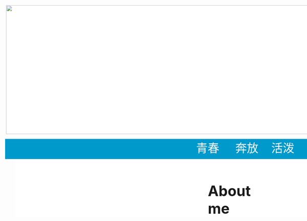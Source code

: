 <!DOCTYPE html PUBLIC "-//W3C//DTD XHTML 1.0 Transitional//EN" "http://www.w3.org/TR/xhtml1/DTD/xhtml1-transitional.dtd">
<html xmlns="http://www.w3.org/1999/xhtml">
<head>
<meta http-equiv="Content-Type" content="text/html; charset=utf-8" />
<title>无标题文档</title>
 
<style type="text/css">
body {
	margin-left: 0px;
	margin-top: 0px;
}
#aa {
	position: fixed;
	height: 662px;
	width: 1366px;
	background: #FFF;
}
#bb {
	background: #FFF;
	position: absolute;
	height: 401px;
	width: 1398px;
	left: -31px;
	top: 0px;
}
#cc {
	background: #09C;
	position: absolute;
	height: 63px;
	width: 1404px;
	left: -34px;
	top: 418px;
	font-size: 36px;
	color: #FFF;
}
#dd {
	position: absolute;
	height: 124px;
	width: 175px;
	left: 1142px;
	top: 136px;
}
#ee {
	position: absolute;
	height: 295px;
	width: 510px;
	left: 953px;
	top: 70px;
	line-height: 24px;
}
#ff {
	position: absolute;
	height: 66px;
	width: 214px;
	left: 600px;
	top: 553px;
	font-size: 45px;
	font-weight: bold;
}
.gg {
	font-size: 36px;
}
#aa #bb #ee table tr td {
	color: #000;
}
#aa #bb #ee table {
	color: #000;
}
#gg {
	position: absolute;
	height: 161px;
	width: 195px;
	left: 573px;
	top: -55px;
	font-size: 16px;
}
</style>
</head>
 
<body>
<div id="aa">
  <div id="cc">                                                            青春     奔放    活泼    热情&copy;</div>
  <div id="bb">
    <div id="ee">
      <table width="100%" border="0" align="center" cellpadding="0" cellspacing="0">
        <tr>
          <td><hr /></td>
        </tr>
        <tr>
          <td><p>姓名：%%%</p></td>
        </tr>
        <tr>
          <td>性别：男</td>
        </tr>
        <tr>
          <td>年龄：19</td>
        </tr>
        <tr>
          <td>家乡：<a href="http://baike.baidu.com/link?url=ZkJSggcN2Nl7Xe0HaB0hSRrMkIdo-VGCNJWpbPIWNt1-M7xPr4FkF2qdxHGCMz3lT0LdGTsXi5zMtwMWKZ5S3Pz8elmt9ATA1omMMMfTIBSdG430mMTTJk0MyAlQO88B">甘肃省镇原县</a></td>
        </tr>
        <tr>
          <td>就读院校：<a href="http://baike.baidu.com/item/%E5%9B%9B%E5%B7%9D%E5%A4%A7%%A6">**大学</a></td>
        </tr>
        <tr>
          <td>就读专业：<a href="http://baike.baidu.com/item/%E5%BE%AE%E7%94%E7%A7%91%E5%AD%A6%E4%B8%8E%E5%B7%A5%E7%A8%8B%E4%B8%93%E4%B8%9A">微电子科学与工程专业</a></td>
        </tr>
        <tr>
          <td>学生证号：201614#######</td>
        </tr>
        <tr>
          <td>兴趣爱好：听歌，打篮球</td>
        </tr>
        <tr>
          <td>政治面貌：团员</td>
        </tr>
        <tr>
          <td>联系电话：13245676543</td>
        </tr>
        <tr>
          <td>Email:179997256@qq.com</td>
        </tr>
        <tr>
          <td>关键词：学生</td>
        </tr>
        <tr>
          <td> </td>
        </tr>
      </table>
    </div>
    <img src="img/1497103056360.jpg" width="1398" height="403" /></div>
  <div id="ff">
    <div id="gg">
      <p> </p>
      <p> </p>
      <p> </p>
      <p><a href="zhuye.html">回到主页</a></p>
      <form id="form1" name="form1" method="post" action="">
      </form>
    </div>
  About  me</div>
</div>
</body>
</html>
